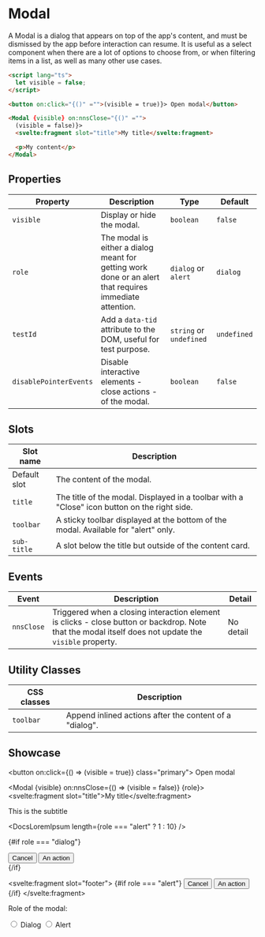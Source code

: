 <script lang="ts">
    import Modal from "$lib/components/Modal.svelte";
    import DocsLoremIpsum from "$docs/components/DocsLoremIpsum.svelte";

    let visible = false;
    let role: "dialog" | "alert" = "dialog";
</script>

# Modal

A Modal is a dialog that appears on top of the app's content, and must be dismissed by the app before interaction can resume. It is useful as a select component when there are a lot of options to choose from, or when filtering items in a list, as well as many other use cases.

```html
<script lang="ts">
  let visible = false;
</script>

<button on:click="{()" ="">(visible = true)}> Open modal</button>

<Modal {visible} on:nnsClose="{()" ="">
  (visible = false)}>
  <svelte:fragment slot="title">My title</svelte:fragment>

  <p>My content</p>
</Modal>
```

## Properties

| Property               | Description                                                                                             | Type                    | Default     |
| ---------------------- | ------------------------------------------------------------------------------------------------------- | ----------------------- | ----------- |
| `visible`              | Display or hide the modal.                                                                              | `boolean`               | `false`     |
| `role`                 | The modal is either a dialog meant for getting work done or an alert that requires immediate attention. | `dialog` or `alert`     | `dialog`    |
| `testId`               | Add a `data-tid` attribute to the DOM, useful for test purpose.                                         | `string` or `undefined` | `undefined` |
| `disablePointerEvents` | Disable interactive elements - close actions - of the modal.                                            | `boolean`               | `false`     |

## Slots

| Slot name    | Description                                                                                  |
| ------------ | -------------------------------------------------------------------------------------------- |
| Default slot | The content of the modal.                                                                    |
| `title`      | The title of the modal. Displayed in a toolbar with a "Close" icon button on the right side. |
| `toolbar`    | A sticky toolbar displayed at the bottom of the modal. Available for "alert" only.           |
| `sub-title`  | A slot below the title but outside of the content card.                                      |

## Events

| Event      | Description                                                                                                                                           | Detail    |
| ---------- | ----------------------------------------------------------------------------------------------------------------------------------------------------- | --------- |
| `nnsClose` | Triggered when a closing interaction element is clicks - close button or backdrop. Note that the modal itself does not update the `visible` property. | No detail |

## Utility Classes

| CSS classes | Description                                             |
| ----------- | ------------------------------------------------------- |
| `toolbar`   | Append inlined actions after the content of a "dialog". |

## Showcase

<button on:click={() => (visible = true)} class="primary">
Open modal
</button>

<Modal {visible} on:nnsClose={() => (visible = false)} {role}>
<svelte:fragment slot="title">My title</svelte:fragment>

<p slot="sub-title">This is the subtitle</p>

<DocsLoremIpsum length={role === "alert" ? 1 : 10} />

{#if role === "dialog"}

<div class="toolbar">
    <button class="secondary">Cancel</button>
    <button class="primary">An action</button>
</div>
{/if}

<svelte:fragment slot="footer">
{#if role === "alert"}
<button class="secondary">Cancel</button>
<button class="primary">An action</button>
{/if}
</svelte:fragment>

</Modal>

<p style="padding-top: var(--padding-2x)">Role of the modal:</p>

<label>
	<input type=radio bind:group={role} name="role" value="dialog">
	Dialog
</label>

<label>
	<input type=radio bind:group={role} name="role" value="alert">
	Alert
</label>
